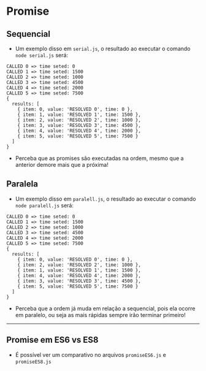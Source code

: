 # Promise

## Sequencial

- Um exemplo disso em `serial.js`, o resultado ao executar o comando `node serial.js` será:

```shell
CALLED 0 => time seted: 0
CALLED 1 => time seted: 1500
CALLED 2 => time seted: 1000
CALLED 3 => time seted: 4500
CALLED 4 => time seted: 2000
CALLED 5 => time seted: 7500
{
  results: [
    { item: 0, value: 'RESOLVED 0', time: 0 },
    { item: 1, value: 'RESOLVED 1', time: 1500 },
    { item: 2, value: 'RESOLVED 2', time: 1000 },
    { item: 3, value: 'RESOLVED 3', time: 4500 },
    { item: 4, value: 'RESOLVED 4', time: 2000 },
    { item: 5, value: 'RESOLVED 5', time: 7500 }
  ]
}
```

- Perceba que as promises são executadas na ordem, mesmo que a anterior demore mais que a próxima!

## Paralela

- Um exemplo disso em `paralell.js`, o resultado ao executar o comando `node paralell.js` será:

```shell
CALLED 0 => time seted: 0
CALLED 1 => time seted: 1500
CALLED 2 => time seted: 1000
CALLED 3 => time seted: 4500
CALLED 4 => time seted: 2000
CALLED 5 => time seted: 7500
{
  results: [
    { item: 0, value: 'RESOLVED 0', time: 0 },
    { item: 2, value: 'RESOLVED 2', time: 1000 },
    { item: 1, value: 'RESOLVED 1', time: 1500 },
    { item: 4, value: 'RESOLVED 4', time: 2000 },
    { item: 3, value: 'RESOLVED 3', time: 4500 },
    { item: 5, value: 'RESOLVED 5', time: 7500 }
  ]
}
```

- Perceba que a ordem já muda em relação a sequencial, pois ela ocorre em paralelo, ou seja as mais rápidas sempre irão terminar primeiro!

---

## Promise em ES6 vs ES8

- É possível ver um comparativo no arquivos `promiseES6.js` e `promiseES8.js`